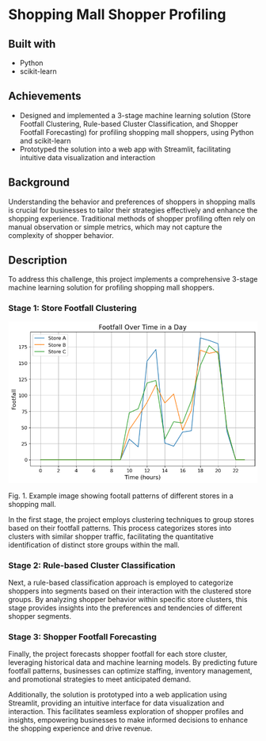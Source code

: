 # Shopping Mall Shopper Profiling
## Built with
- Python
- scikit-learn

## Achievements
- Designed and implemented a 3-stage machine learning solution (Store Footfall Clustering, Rule-based Cluster Classification, and Shopper Footfall Forecasting) for profiling shopping mall shoppers, using Python and scikit-learn
- Prototyped the solution into a web app with Streamlit, facilitating intuitive data visualization and interaction

## Background
Understanding the behavior and preferences of shoppers in shopping malls is crucial for businesses to tailor their strategies effectively and enhance the shopping experience. Traditional methods of shopper profiling often rely on manual observation or simple metrics, which may not capture the complexity of shopper behavior.

## Description
To address this challenge, this project implements a comprehensive 3-stage machine learning solution for profiling shopping mall shoppers.

### Stage 1: Store Footfall Clustering
<img src="images/shopper.png" alt="Example image showing footall patterns of different stores in a shopping mall." width="600">

Fig. 1. Example image showing footall patterns of different stores in a shopping mall.

In the first stage, the project employs clustering techniques to group stores based on their footfall patterns. This process categorizes stores into clusters with similar shopper traffic, facilitating the quantitative identification of distinct store groups within the mall.

### Stage 2: Rule-based Cluster Classification
Next, a rule-based classification approach is employed to categorize shoppers into segments based on their interaction with the clustered store groups. By analyzing shopper behavior within specific store clusters, this stage provides insights into the preferences and tendencies of different shopper segments.

### Stage 3: Shopper Footfall Forecasting
Finally, the project forecasts shopper footfall for each store cluster, leveraging historical data and machine learning models. By predicting future footfall patterns, businesses can optimize staffing, inventory management, and promotional strategies to meet anticipated demand.

Additionally, the solution is prototyped into a web application using Streamlit, providing an intuitive interface for data visualization and interaction. This facilitates seamless exploration of shopper profiles and insights, empowering businesses to make informed decisions to enhance the shopping experience and drive revenue.

